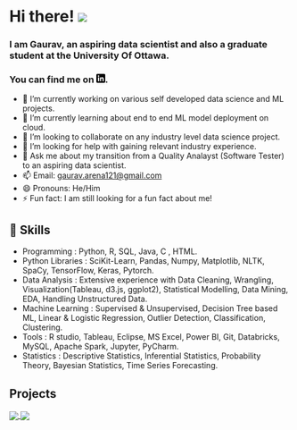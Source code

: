 # Hi there! <img src="https://raw.githubusercontent.com/MartinHeinz/MartinHeinz/master/wave.gif" width="30px"> 
### I am Gaurav, an aspiring data scientist and also a graduate student at the University Of Ottawa. 
### You can find me on  [![LinkedIn][3.2]][3].



- 🔭 I’m currently working on various self developed data science and ML projects.
- 🌱 I’m currently learning about end to end ML model deployment on cloud.
- 👯 I’m looking to collaborate on any industry level data science project.
- 🤔 I’m looking for help with gaining relevant industry experience.
- 💬 Ask me about my transition from a Quality Analayst (Software Tester) to an aspiring data scientist.
- 📫 Email: gaurav.arena121@gmail.com
- 😄 Pronouns: He/Him
- ⚡ Fun fact: I am still looking for a fun fact about me!

## 🔧 Skills

-	Programming : Python, R, SQL, Java, C , HTML.
-	Python Libraries : SciKit-Learn, Pandas, Numpy, Matplotlib, NLTK, SpaCy, TensorFlow, Keras, Pytorch.
-	Data Analysis : Extensive experience with Data Cleaning, Wrangling, Visualization(Tableau, d3.js, ggplot2), Statistical Modelling, Data Mining, EDA, Handling Unstructured Data.
-	Machine Learning : Supervised & Unsupervised, Decision Tree based ML, Linear & Logistic Regression, Outlier Detection, Classification, Clustering.
-	Tools : R studio, Tableau, Eclipse, MS Excel, Power BI, Git, Databricks, MySQL, Apache Spark, Jupyter, PyCharm.
-	Statistics : Descriptive Statistics, Inferential Statistics, Probability Theory, Bayesian Statistics, Time Series Forecasting.

<!-- icons without padding -->
[3.2]: https://github.com/gaurav-arena/gaurav-arena/blob/main/linkedin-3-16.png

<!-- links to your social media accounts -->
[3]: https://www.linkedin.com/in/gaurav-roy121/

## Projects
<a href="https://github.com/gaurav-arena/Covid-19-Impact-analysis-on-Canadian-Economy">
  <img align="center" src="https://github-readme-stats.vercel.app/api/pin/?username=gaurav-arena&repo=Covid-19-Impact-analysis-on-Canadian-Economy&title_color=ffffff&text_color=c9cacc&icon_color=2bbc8a&bg_color=1d1f21" />
</a>


<a href="https://github.com/gaurav-arena/Diabetes-Prediction--Heroku-Deployment">
  <img align="center" src="https://github-readme-stats.vercel.app/api/pin/?username=gaurav-arena&repo=Diabetes-Prediction--Heroku-Deployment&title_color=ffffff&text_color=c9cacc&icon_color=2bbc8a&bg_color=1d1f21" />
</a> 


